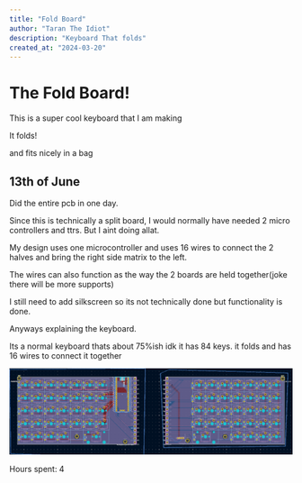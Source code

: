 ```yaml
---
title: "Fold Board"
author: "Taran The Idiot"
description: "Keyboard That folds"
created_at: "2024-03-20"
---
```


# The Fold Board!

This is a super cool keyboard that I am making

It folds!

and fits nicely in a bag

## 13th of June

Did the entire pcb in one day.

Since this is technically a split board, I would normally have needed 2 micro controllers and ttrs. But I aint doing allat.

My design uses one microcontroller and uses 16 wires to connect the 2 halves and bring the right side matrix to the left.

The wires can also function as the way the 2 boards are held together(joke there will be more supports)

I still need to add silkscreen so its not technically done but functionality is done.

Anyways explaining the keyboard.

Its a normal keyboard thats about 75%ish idk it has 84 keys. 
it folds and has 16 wires to connect it together

![pcb](assets/pcb.png)

Hours spent: 4
